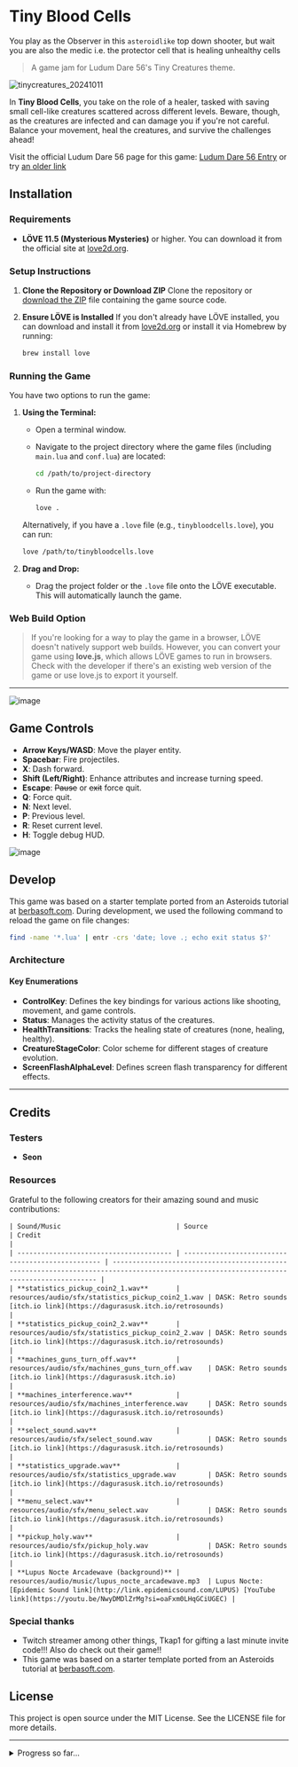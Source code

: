 # Tiny Blood Cells

You play as the Observer in this `asteroidlike` top down shooter, but wait you are also the medic i.e. the protector cell that is healing unhealthy cells

> A game jam for Ludum Dare 56's Tiny Creatures theme.

![tinycreatures_20241011](static/screenshots/tinycreatures_20241011.gif)

In **Tiny Blood Cells**, you take on the role of a healer, tasked with saving small cell-like creatures scattered across different levels.
Beware, though, as the creatures are infected and can damage you if you're not careful.
Balance your movement, heal the creatures, and survive the challenges ahead!

Visit the official Ludum Dare 56 page for this game: [Ludum Dare 56 Entry](https://ldjam.com/events/ludum-dare/56/$403597) or try [an older link](https://ldjam.com/events/ludum-dare/56/cells-united-tbd)

## Installation

### Requirements

- **LÖVE 11.5 (Mysterious Mysteries)** or higher. You can download it from the official site at [love2d.org](https://love2d.org/).

### Setup Instructions

1. **Clone the Repository or Download ZIP**
   Clone the repository or [download the ZIP](https://github.com/lloydlobo/tinycreatures/archive/refs/heads/main.zip) file containing the game source code.

2. **Ensure LÖVE is Installed**
   If you don't already have LÖVE installed, you can download and install it from [love2d.org](https://love2d.org/) or install it via Homebrew by running:

   ```bash
   brew install love
   ```

### Running the Game

You have two options to run the game:

1. **Using the Terminal:**

   - Open a terminal window.
   - Navigate to the project directory where the game files (including `main.lua` and `conf.lua`) are located:

     ```bash
     cd /path/to/project-directory
     ```

   - Run the game with:

     ```bash
     love .
     ```

   Alternatively, if you have a `.love` file (e.g., `tinybloodcells.love`), you can run:

   ```bash
   love /path/to/tinybloodcells.love
   ```

2. **Drag and Drop:**
   - Drag the project folder or the `.love` file onto the LÖVE executable. This will automatically launch the game.

### Web Build Option

> If you're looking for a way to play the game in a browser, LÖVE doesn't natively support web
> builds. However, you can convert your game using **love.js**, which allows LÖVE games to run in
> browsers. Check with the developer if there's an existing web version of the game or use love.js to
> export it yourself.

---

![image](https://github.com/user-attachments/assets/d419291c-f63c-4084-aac3-4b4b687929c5)

## Game Controls

- **Arrow Keys/WASD**: Move the player entity.
- **Spacebar**: Fire projectiles.
- **X**: Dash forward.
- **Shift (Left/Right)**: Enhance attributes and increase turning speed.
- **Escape**: ~~Pause~~ or ~~exit~~ force quit.
- **Q**: Force quit.
- **N**: Next level.
- **P**: Previous level.
- **R**: Reset current level.
- **H**: Toggle debug HUD.

![image](https://github.com/user-attachments/assets/58a160d2-aaa5-4ac8-aba9-2d1c502bb29f)

## Develop

This game was based on a starter template ported from an Asteroids tutorial at [berbasoft.com](https://berbasoft.com/simplegametutorials/love/asteroids/). During development, we used the following command to reload the game on file changes:

```bash
find -name '*.lua' | entr -crs 'date; love .; echo exit status $?'
```

### Architecture

#### Key Enumerations

- **ControlKey**: Defines the key bindings for various actions like shooting, movement, and game controls.
- **Status**: Manages the activity status of the creatures.
- **HealthTransitions**: Tracks the healing state of creatures (none, healing, healthy).
- **CreatureStageColor**: Color scheme for different stages of creature evolution.
- **ScreenFlashAlphaLevel**: Defines screen flash transparency for different effects.

---

## Credits

### Testers

- **Seon**

### Resources

Grateful to the following creators for their amazing sound and music contributions:

```text
| Sound/Music                             | Source                                            | Credit                                                                                                                                   |
| --------------------------------------- | ------------------------------------------------- | ---------------------------------------------------------------------------------------------------------------------------------------- |
| **statistics_pickup_coin2_1.wav**       | resources/audio/sfx/statistics_pickup_coin2_1.wav | DASK: Retro sounds [itch.io link](https://dagurasusk.itch.io/retrosounds)                                                                |
| **statistics_pickup_coin2_2.wav**       | resources/audio/sfx/statistics_pickup_coin2_2.wav | DASK: Retro sounds [itch.io link](https://dagurasusk.itch.io/retrosounds)                                                                |
| **machines_guns_turn_off.wav**          | resources/audio/sfx/machines_guns_turn_off.wav    | DASK: Retro sounds [itch.io link](https://dagurasusk.itch.io)                                                                            |
| **machines_interference.wav**           | resources/audio/sfx/machines_interference.wav     | DASK: Retro sounds [itch.io link](https://dagurasusk.itch.io/retrosounds)                                                                |
| **select_sound.wav**                    | resources/audio/sfx/select_sound.wav              | DASK: Retro sounds [itch.io link](https://dagurasusk.itch.io/retrosounds)                                                                |
| **statistics_upgrade.wav**              | resources/audio/sfx/statistics_upgrade.wav        | DASK: Retro sounds [itch.io link](https://dagurasusk.itch.io/retrosounds)                                                                |
| **menu_select.wav**                     | resources/audio/sfx/menu_select.wav               | DASK: Retro sounds [itch.io link](https://dagurasusk.itch.io/retrosounds)                                                                |
| **pickup_holy.wav**                     | resources/audio/sfx/pickup_holy.wav               | DASK: Retro sounds [itch.io link](https://dagurasusk.itch.io/retrosounds)                                                                |
| **Lupus Nocte Arcadewave (background)** | resources/audio/music/lupus_nocte_arcadewave.mp3  | Lupus Nocte: [Epidemic Sound link](http://link.epidemicsound.com/LUPUS) [YouTube link](https://youtu.be/NwyDMDlZrMg?si=oaFxm0LHqGCiUGEC) |
```

### Special thanks

- Twitch streamer among other things, Tkap1 for gifting a last minute invite code!!! Also do check out their game!!
- This game was based on a starter template ported from an Asteroids tutorial at [berbasoft.com](https://berbasoft.com/simplegametutorials/love/asteroids/).

## License

This project is open source under the MIT License. See the LICENSE file for more details.

---

<details>

<summary>Progress so far...</summary>

![tinycreatures_20241011](static/screenshots/tinycreatures_20241011.gif)

![tinycreatures_20241008](static/screenshots/tinycreatures_20241008.gif)

</details>
